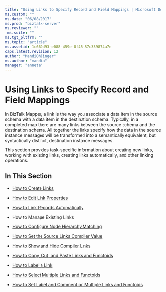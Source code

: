 ```yaml
---
title: "Using Links to Specify Record and Field Mappings | Microsoft Docs"
ms.custom: ""
ms.date: "06/08/2017"
ms.prod: "biztalk-server"
ms.reviewer: ""
 ms.suite: ""
ms.tgt_pltfrm: ""
ms.topic: "article"
ms.assetid: 1c669d93-e088-459e-8f45-87c359874a7e
caps.latest.revision: 12
author: "MandiOhlinger"
ms.author: "mandia"
manager: "anneta"
---
```

# Using Links to Specify Record and Field Mappings
In BizTalk Mapper, a link is the way you associate a data item in the source schema with a data item in the destination schema. Typically, in a completed map there are many links between the source schema and the destination schema. All together the links specify how the data in the source instance messages will be transformed into a semantically equivalent, but syntactically distinct, destination instance messages.  
  
 This section provides task-specific information about creating new links, working with existing links, creating links automatically, and other linking operations.  
  
## In This Section  
  
-   [How to Create Links](../core/how-to-create-links.md)  
  
-   [How to Edit Link Properties](../core/how-to-edit-link-properties.md)  
  
-   [How to Link Records Automatically](../core/how-to-link-records-automatically.md)  
  
-   [How to Manage Existing Links](../core/how-to-manage-existing-links.md)  
  
-   [How to Configure Node Hierarchy Matching](../core/how-to-configure-node-hierarchy-matching.md)  
  
-   [How to Set the Source Links Compiler Value](../core/how-to-set-the-source-links-compiler-value.md)  
  
-   [How to Show and Hide Compiler Links](../core/how-to-show-and-hide-compiler-links.md)  
  
-   [How to Copy, Cut, and Paste Links and Functoids](../core/how-to-copy-cut-and-paste-links-and-functoids.md)  
  
-   [How to Label a Link](../core/how-to-label-a-link.md)  
  
-   [How to Select Multiple Links and Functoids](../core/how-to-select-multiple-links-and-functoids.md)  
  
-   [How to Set Label and Comment on Multiple Links and Functoids](../core/how-to-set-label-and-comment-on-multiple-links-and-functoids.md)